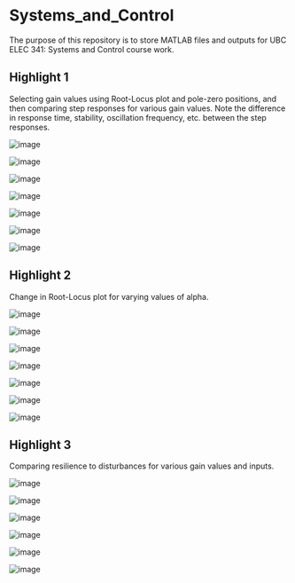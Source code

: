 # Systems_and_Control

The purpose of this repository is to store MATLAB files and outputs for UBC ELEC 341: Systems and Control course work.

## Highlight 1

Selecting gain values using Root-Locus plot and pole-zero positions, and then comparing step responses for various gain values. Note the difference in response time, stability, oscillation frequency, etc. between the step responses.

![image](images/MATLAB_Assignment_DP7_12_a_RL_Plot.jpg)

![image](images/MATLAB_Assignment_DP7_12_a_K100.jpg)

![image](images/MATLAB_Assignment_DP7_12_c_Step_K100.jpg)

![image](images/MATLAB_Assignment_DP7_12_a_K300.jpg)

![image](images/MATLAB_Assignment_DP7_12_c_Step_K300.jpg)

![image](images/MATLAB_Assignment_DP7_12_a_K600.jpg)

![image](images/MATLAB_Assignment_DP7_12_c_Step_K600.jpg)

## Highlight 2

Change in Root-Locus plot for varying values of alpha.

![image](images/Ass_3_5_1.jpg)

![image](images/Ass_3_5_2.jpg)

![image](images/Ass_3_5_3.jpg)

![image](images/Ass_3_5_7.jpg)

![image](images/Ass_3_5_4.jpg)

![image](images/Ass_3_5_5.jpg)

![image](images/Ass_3_5_6.jpg)

## Highlight 3

Comparing resilience to disturbances for various gain values and inputs.


![image](images/MATLAB_Assignment_Problem_12_a_Stable_1.jpg)

![image](images/MATLAB_Assignment_Problem_12_a_Stable_2.jpg)

![image](images/MATLAB_Assignment_Problem_12_a_Stable_3.jpg)

![image](images/MATLAB_Assignment_Problem_12_a_Unstable_1.jpg)

![image](images/MATLAB_Assignment_Problem_12_a_Unstable_2.jpg)

![image](images/MATLAB_Assignment_Problem_12_a_Unstable_3.jpg)
